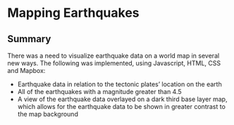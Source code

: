 # Mapping Earthquakes

## Summary
There was a need to visualize earthquake data on a world map in several new ways. The following was implemented, using Javascript, HTML, CSS and Mapbox: 
- Earthquake data in relation to the tectonic plates’ location on the earth
- All of the earthquakes with a magnitude greater than 4.5
- A view of the earthquake data overlayed on a dark third base layer map, which allows for the earthquake data to be shown in greater contrast to the map background
